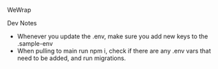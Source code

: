 WeWrap

Dev Notes

- Whenever you update the .env, make sure you add new keys to the .sample-env
- When pulling to main run npm i, check if there are any .env vars that need to be added, and run migrations.
